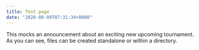 ```yaml
---
title: Test page
date: "2020-08-09T07:31:34+0000"
---
```


This mocks an announcement about an exciting new upcoming tournament.
As you can see, files can be created standalone or within a directory.
